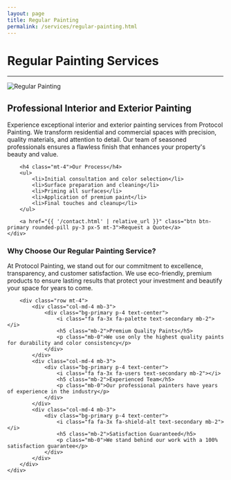 ```yaml
---
layout: page
title: Regular Painting
permalink: /services/regular-painting.html
---
```


<div class="text-center mx-auto mb-5" style="max-width: 500px;">
    <h1 class="display-5">Regular Painting Services</h1>
    <hr class="w-25 mx-auto text-primary" style="opacity: 1;">
</div>

<div class="row">
    <div class="col-lg-6">
        <img class="img-fluid w-100 mb-4" src="{{ '/img/service-1.jpg' | relative_url }}" alt="Regular Painting">
    </div>
    <div class="col-lg-6">
        <h2>Professional Interior and Exterior Painting</h2>
        <p>Experience exceptional interior and exterior painting services from Protocol Painting. We transform residential and commercial spaces with precision, quality materials, and attention to detail. Our team of seasoned professionals ensures a flawless finish that enhances your property's beauty and value.</p>
        
        <h4 class="mt-4">Our Process</h4>
        <ul>
            <li>Initial consultation and color selection</li>
            <li>Surface preparation and cleaning</li>
            <li>Priming all surfaces</li>
            <li>Application of premium paint</li>
            <li>Final touches and cleanup</li>
        </ul>
        
        <a href="{{ '/contact.html' | relative_url }}" class="btn btn-primary rounded-pill py-3 px-5 mt-3">Request a Quote</a>
    </div>
</div>

<div class="row mt-5">
    <div class="col-12">
        <h3>Why Choose Our Regular Painting Service?</h3>
        <p>At Protocol Painting, we stand out for our commitment to excellence, transparency, and customer satisfaction. We use eco-friendly, premium products to ensure lasting results that protect your investment and beautify your space for years to come.</p>
        
        <div class="row mt-4">
            <div class="col-md-4 mb-3">
                <div class="bg-primary p-4 text-center">
                    <i class="fa fa-3x fa-palette text-secondary mb-2"></i>
                    <h5 class="mb-2">Premium Quality Paints</h5>
                    <p class="mb-0">We use only the highest quality paints for durability and color consistency</p>
                </div>
            </div>
            <div class="col-md-4 mb-3">
                <div class="bg-primary p-4 text-center">
                    <i class="fa fa-3x fa-users text-secondary mb-2"></i>
                    <h5 class="mb-2">Experienced Team</h5>
                    <p class="mb-0">Our professional painters have years of experience in the industry</p>
                </div>
            </div>
            <div class="col-md-4 mb-3">
                <div class="bg-primary p-4 text-center">
                    <i class="fa fa-3x fa-shield-alt text-secondary mb-2"></i>
                    <h5 class="mb-2">Satisfaction Guaranteed</h5>
                    <p class="mb-0">We stand behind our work with a 100% satisfaction guarantee</p>
                </div>
            </div>
        </div>
    </div>
</div>